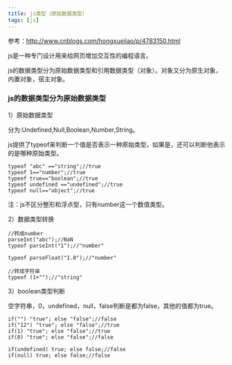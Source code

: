 ```yaml
---
title: js类型（原始数据类型）
tags: [js]
---
```


参考：http://www.cnblogs.com/hongxuejiao/p/4783150.html

js是一种专门设计用来给网页增加交互性的编程语言。

js的数据类型分为原始数据类型和引用数据类型（对象）。对象又分为原生对象，内置对象，宿主对象。

### js的数据类型分为原始数据类型

1）原始数据类型

分为:Undefined,Null,Boolean,Number,String。

js提供了typeof来判断一个值是否表示一种原始类型，如果是，还可以判断他表示的是哪种原始类型。

```
typeof "abc" =="string";//true
typeof 1=="number";//true
typeof true=="boolean";//true
typeof undefined =="undefined";//true
typeof null=="object";//true
```

注：js不区分整形和浮点型，只有number这一个数值类型。

2）数据类型转换

```
//转成number
parseInt("abc");//NaN
typeof parseInt("1");//"number"

typeof parseFloat("1.0");//"number"

//转成字符串
typeof (1+"");//"string"
```

3）boolean类型判断

空字符串，0，undefined，null，false判断是都为false，其他的值都为true。

```
if("") "true"; else "false";//false
if("12") "true"; else "false";//true
if(1) "true"; else "false";//true
if(0) "true"; else "false";//false

if(undefined) true; else false;//false
if(null) true; else false;//false
```